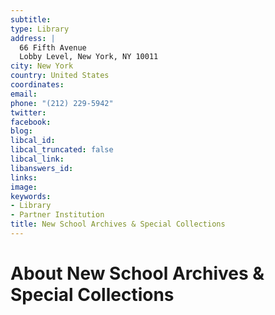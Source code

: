 ```yaml
---
subtitle: 
type: Library
address: |
  66 Fifth Avenue
  Lobby Level, New York, NY 10011
city: New York
country: United States
coordinates: 
email: 
phone: "(212) 229-5942"
twitter: 
facebook: 
blog: 
libcal_id: 
libcal_truncated: false
libcal_link: 
libanswers_id: 
links: 
image: 
keywords:
- Library
- Partner Institution
title: New School Archives & Special Collections
---
```


# About New School Archives & Special Collections